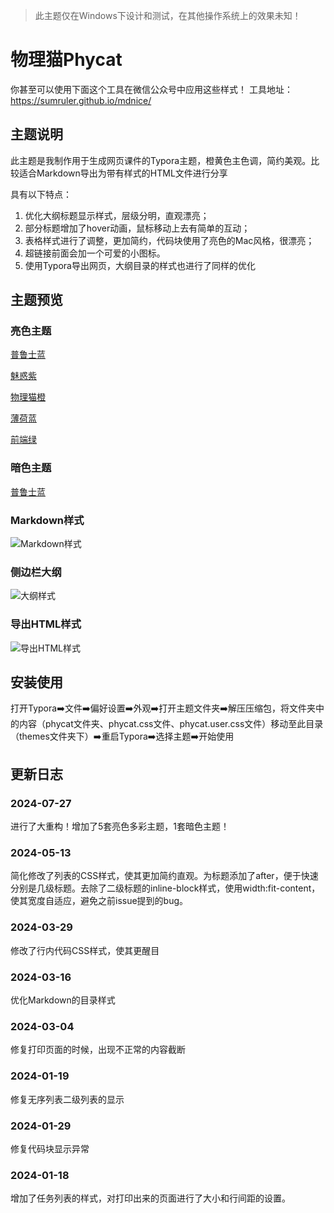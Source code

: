 >此主题仅在Windows下设计和测试，在其他操作系统上的效果未知！

# 物理猫Phycat
你甚至可以使用下面这个工具在微信公众号中应用这些样式！
工具地址：https://sumruler.github.io/mdnice/
## 主题说明

此主题是我制作用于生成网页课件的Typora主题，橙黄色主色调，简约美观。比较适合Markdown导出为带有样式的HTML文件进行分享

具有以下特点：
1. 优化大纲标题显示样式，层级分明，直观漂亮；
2. 部分标题增加了hover动画，鼠标移动上去有简单的互动；
3. 表格样式进行了调整，更加简约，代码块使用了亮色的Mac风格，很漂亮；
4. 超链接前面会加一个可爱的小图标。
5. 使用Typora导出网页，大纲目录的样式也进行了同样的优化

## 主题预览

### 亮色主题

[普鲁士蓝](https://sumruler.github.io/typora-theme-phycat/phycat-plusblue.html)

[魅惑紫](https://sumruler.github.io/typora-theme-phycat/phycat-purple.html)

[物理猫橙](https://sumruler.github.io/typora-theme-phycat/phycat-orange.html)

[薄荷蓝](https://sumruler.github.io/typora-theme-phycat/phycat-mint.html)

[前端绿](https://sumruler.github.io/typora-theme-phycat/phycat-green.html)

### 暗色主题

[普鲁士蓝](https://sumruler.github.io/typora-theme-phycat/phycat-dark.html)



### Markdown样式

![Markdown样式](https://cdn.phycat.cn/img/typora-theme-phycat.png)

### 侧边栏大纲

![大纲样式](https://cdn.phycat.cn/img/github/phycat-outline.png)

### 导出HTML样式

![导出HTML样式](https://cdn.phycat.cn/img/github/phycat-HTML.png)

## 安装使用

打开Typora➡️文件➡️偏好设置➡️外观➡️打开主题文件夹➡️解压压缩包，将文件夹中的内容（phycat文件夹、phycat.css文件、phycat.user.css文件）移动至此目录（themes文件夹下）➡️重启Typora➡️选择主题➡️开始使用

## 更新日志
### 2024-07-27
进行了大重构！增加了5套亮色多彩主题，1套暗色主题！
### 2024-05-13
简化修改了列表的CSS样式，使其更加简约直观。为标题添加了after，便于快速分别是几级标题。去除了二级标题的inline-block样式，使用width:fit-content，使其宽度自适应，避免之前issue提到的bug。
### 2024-03-29
修改了行内代码CSS样式，使其更醒目
### 2024-03-16
优化Markdown的目录样式
### 2024-03-04
修复打印页面的时候，出现不正常的内容截断
### 2024-01-19
修复无序列表二级列表的显示
### 2024-01-29
修复代码块显示异常
### 2024-01-18
增加了任务列表的样式，对打印出来的页面进行了大小和行间距的设置。




